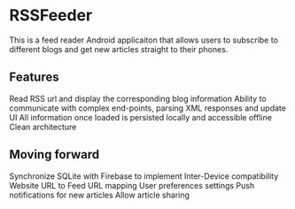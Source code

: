 # RSSFeeder

This is a feed reader Android applicaiton that allows users to subscribe to different blogs and get new articles straight to their phones.


## Features

Read RSS url and display the corresponding blog information
Ability to communicate with complex end-points, parsing XML responses and update UI
All information once loaded is persisted locally and accessible offline
Clean architecture


## Moving forward

Synchronize SQLite with Firebase to implement Inter-Device compatibility
Website URL to Feed URL mapping
User preferences settings
Push notifications for new articles
Allow article sharing
